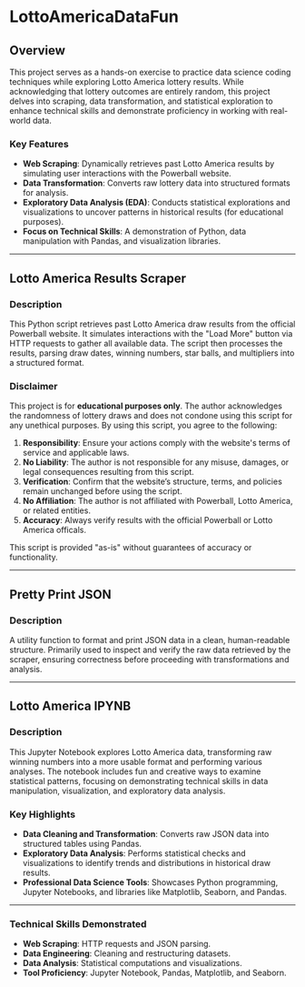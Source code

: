 # LottoAmericaDataFun

## Overview

This project serves as a hands-on exercise to practice data science coding techniques while exploring Lotto America lottery results. While acknowledging that lottery outcomes are entirely random, this project delves into scraping, data transformation, and statistical exploration to enhance technical skills and demonstrate proficiency in working with real-world data.

### Key Features
- **Web Scraping**: Dynamically retrieves past Lotto America results by simulating user interactions with the Powerball website.
- **Data Transformation**: Converts raw lottery data into structured formats for analysis.
- **Exploratory Data Analysis (EDA)**: Conducts statistical explorations and visualizations to uncover patterns in historical results (for educational purposes).
- **Focus on Technical Skills**: A demonstration of Python, data manipulation with Pandas, and visualization libraries.

---

## Lotto America Results Scraper

### Description

This Python script retrieves past Lotto America draw results from the official Powerball website. It simulates interactions with the "Load More" button via HTTP requests to gather all available data. The script then processes the results, parsing draw dates, winning numbers, star balls, and multipliers into a structured format.

### Disclaimer

This project is for **educational purposes only**. The author acknowledges the randomness of lottery draws and does not condone using this script for any unethical purposes. By using this script, you agree to the following:

1. **Responsibility**: Ensure your actions comply with the website's terms of service and applicable laws.  
2. **No Liability**: The author is not responsible for any misuse, damages, or legal consequences resulting from this script.  
3. **Verification**: Confirm that the website’s structure, terms, and policies remain unchanged before using the script.  
4. **No Affiliation**: The author is not affiliated with Powerball, Lotto America, or related entities.  
5. **Accuracy**: Always verify results with the official Powerball or Lotto America officals.

This script is provided "as-is" without guarantees of accuracy or functionality.

---

## Pretty Print JSON

### Description

A utility function to format and print JSON data in a clean, human-readable structure. Primarily used to inspect and verify the raw data retrieved by the scraper, ensuring correctness before proceeding with transformations and analysis.

---

## Lotto America IPYNB

### Description

This Jupyter Notebook explores Lotto America data, transforming raw winning numbers into a more usable format and performing various analyses. The notebook includes fun and creative ways to examine statistical patterns, focusing on demonstrating technical skills in data manipulation, visualization, and exploratory data analysis.

### Key Highlights
- **Data Cleaning and Transformation**: Converts raw JSON data into structured tables using Pandas.
- **Exploratory Data Analysis**: Performs statistical checks and visualizations to identify trends and distributions in historical draw results.
- **Professional Data Science Tools**: Showcases Python programming, Jupyter Notebooks, and libraries like Matplotlib, Seaborn, and Pandas.

---

### Technical Skills Demonstrated
- **Web Scraping**: HTTP requests and JSON parsing.
- **Data Engineering**: Cleaning and restructuring datasets.
- **Data Analysis**: Statistical computations and visualizations.
- **Tool Proficiency**: Jupyter Notebook, Pandas, Matplotlib, and Seaborn.
